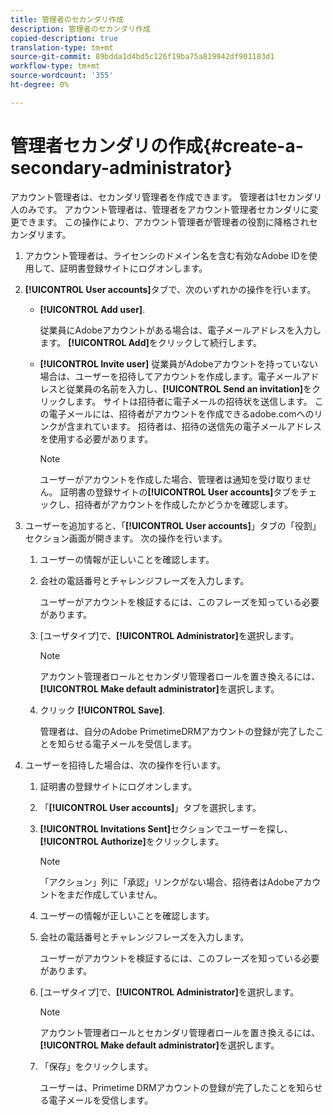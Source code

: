 ```yaml
---
title: 管理者のセカンダリ作成
description: 管理者のセカンダリ作成
copied-description: true
translation-type: tm+mt
source-git-commit: 89bdda1d4bd5c126f19ba75a819942df901183d1
workflow-type: tm+mt
source-wordcount: '355'
ht-degree: 0%

---
```



# 管理者セカンダリの作成{#create-a-secondary-administrator}

アカウント管理者は、セカンダリ管理者を作成できます。 管理者は1セカンダリ人のみです。 アカウント管理者は、管理者をアカウント管理者セカンダリに変更できます。 この操作により、アカウント管理者が管理者の役割に降格されセカンダリます。

1. アカウント管理者は、ライセンシのドメイン名を含む有効なAdobe IDを使用して、証明書登録サイトにログオンします。
1. **[!UICONTROL User accounts]**&#x200B;タブで、次のいずれかの操作を行います。

   * **[!UICONTROL Add user]**.

      従業員にAdobeアカウントがある場合は、電子メールアドレスを入力します。 **[!UICONTROL Add]**&#x200B;をクリックして続行します。

   * **[!UICONTROL Invite user]** 従業員がAdobeアカウントを持っていない場合は、ユーザーを招待してアカウントを作成します。電子メールアドレスと従業員の名前を入力し、**[!UICONTROL Send an invitation]**&#x200B;をクリックします。 サイトは招待者に電子メールの招待状を送信します。 この電子メールには、招待者がアカウントを作成できるadobe.comへのリンクが含まれています。 招待者は、招待の送信先の電子メールアドレスを使用する必要があります。

      >[!NOTE]
      >
      >ユーザーがアカウントを作成した場合、管理者は通知を受け取りません。 証明書の登録サイトの&#x200B;**[!UICONTROL User accounts]**&#x200B;タブをチェックし、招待者がアカウントを作成したかどうかを確認します。

1. ユーザーを追加すると、「**[!UICONTROL User accounts]**」タブの「役割」セクション画面が開きます。 次の操作を行います。

   1. ユーザーの情報が正しいことを確認します。
   1. 会社の電話番号とチャレンジフレーズを入力します。

      ユーザーがアカウントを検証するには、このフレーズを知っている必要があります。
   1. [ユーザタイプ]で、**[!UICONTROL Administrator]**&#x200B;を選択します。

      >[!NOTE]
      >
      >アカウント管理者ロールとセカンダリ管理者ロールを置き換えるには、**[!UICONTROL Make default administrator]**&#x200B;を選択します。

   1. クリック **[!UICONTROL Save]**.

      管理者は、自分のAdobe PrimetimeDRMアカウントの登録が完了したことを知らせる電子メールを受信します。

1. ユーザーを招待した場合は、次の操作を行います。

   1. 証明書の登録サイトにログオンします。
   1. 「**[!UICONTROL User accounts]**」タブを選択します。
   1. **[!UICONTROL Invitations Sent]**&#x200B;セクションでユーザーを探し、**[!UICONTROL Authorize]**&#x200B;をクリックします。

      >[!NOTE]
      >
      >「アクション」列に「承認」リンクがない場合、招待者はAdobeアカウントをまだ作成していません。

   1. ユーザーの情報が正しいことを確認します。
   1. 会社の電話番号とチャレンジフレーズを入力します。

      ユーザーがアカウントを検証するには、このフレーズを知っている必要があります。
   1. [ユーザタイプ]で、**[!UICONTROL Administrator]**&#x200B;を選択します。

      >[!NOTE]
      >
      >アカウント管理者ロールとセカンダリ管理者ロールを置き換えるには、**[!UICONTROL Make default administrator]**&#x200B;を選択します。

   1. 「保存」をクリックします。

      ユーザーは、Primetime DRMアカウントの登録が完了したことを知らせる電子メールを受信します。

